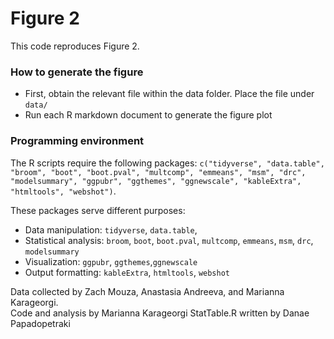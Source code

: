 # Figure 2
This code reproduces Figure 2.

### How to generate the figure
* First, obtain the relevant file within the data folder. Place the file under `data/`
* Run each R markdown document to generate the figure plot

### Programming environment
The R scripts require the following packages: `c("tidyverse", "data.table", "broom", "boot", "boot.pval", "multcomp", "emmeans", "msm", "drc", "modelsummary", "ggpubr", "ggthemes", "ggnewscale", "kableExtra", "htmltools", "webshot")`.

These packages serve different purposes:
* Data manipulation: `tidyverse`, `data.table`, 
* Statistical analysis: `broom`, `boot`, `boot.pval`, `multcomp`, `emmeans`, `msm`, `drc`, `modelsummary`  
* Visualization: `ggpubr`, `ggthemes`,`ggnewscale`
* Output formatting: `kableExtra`, `htmltools`, `webshot`

Data collected by Zach Mouza, Anastasia Andreeva, and Marianna Karageorgi.  
Code and analysis by Marianna Karageorgi
StatTable.R written by Danae Papadopetraki
